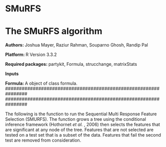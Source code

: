 # SMuRFS
<h1> The SMuRFS algorithm </h1>

<b> Authors: </b> Joshua Mayer, Raziur Rahman, Souparno Ghosh, Randip Pal

<b> Platform: </b> R Version 3.3.2

<b> Required packages: </b>  partykit, Formula, strucchange, matrixStats


<b> Inputs </b>

<strong> Formula: </strong> A object of class formula. 
################################################################
################################################################

The following is the function to run the Sequential Multi Response Feature Selection (SMURFS). The function grows a tree using the conditional inference framework (Hothornet <i> et al. </i>, 2006) then selects the features that are significant at any node of the tree. Features that are not selected are tested on a test set that is a subset of the data. Features that fail the second test are removed from consideration. 
